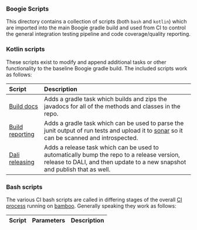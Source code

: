 ### Boogie Scripts

This directory contains a collection of scripts (both `bash` and `kotlin`) which are imported into the main Boogie gradle build 
and used from CI to control the general integration testing pipeline and code coverage/quality reporting.

### Kotlin scripts

These scripts exist to modify and append additional tasks or other functionality to the baseline Boogie gradle build. The included 
scripts work as follows:

| Script | Description |
|:-------|:------------|
| [Build docs](https://github.com/mitre-tdp/boogie/blob/main/scripts/gradle/build-docs.gradle.kts) | Adds a gradle task which builds and zips the javadocs for all of the methods and classes in the repo. |
| [Build reporting](https://github.com/mitre-tdp/boogie/blob/main/scripts/gradle/build-reporting.gradle.kts) | Adds a gradle task which can be used to parse the junit output of run tests and upload it to [sonar]() so it can be scanned and introspected. |
| [Dali releasing](https://github.com/mitre-tdp/boogie/blob/main/scripts/gradle/dali-releasing.gradle.kts) | Adds a release task which can be used to automatically bump the repo to a release version, release to DALI, and then update to a new snapshot and publish that as well. |

### Bash scripts 

The various CI bash scripts are called in differing stages of the overall [CI process](https://github.com/mitre-tdp/boogie/tree/main/.github/workflows) 
running on [bamboo](https://pandafood.mitre.org/browse/TTFS-SHIM). Generally speaking they work as follows:

| Script | Parameters | Description |
|:-------|:-----------|:------------|
